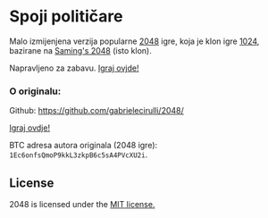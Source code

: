 # Spoji političare

Malo izmijenjena verzija popularne [2048](https://github.com/gabrielecirulli/2048/) igre, koja je klon igre [1024](https://play.google.com/store/apps/details?id=com.veewo.a1024), bazirane na [Saming's 2048](http://saming.fr/p/2048/) (isto klon).

Napravljeno za zabavu. [Igraj ovjde!](http://spojipoliticare.github.io/igra/)


### O originalu:

Github: https://github.com/gabrielecirulli/2048/

[Igraj ovdje!](http://gabrielecirulli.github.io/2048/)

BTC adresa autora originala (2048 igre): `1Ec6onfsQmoP9kkL3zkpB6c5sA4PVcXU2i`.

## License
2048 is licensed under the [MIT license.](https://github.com/gabrielecirulli/2048/blob/master/LICENSE.txt)
